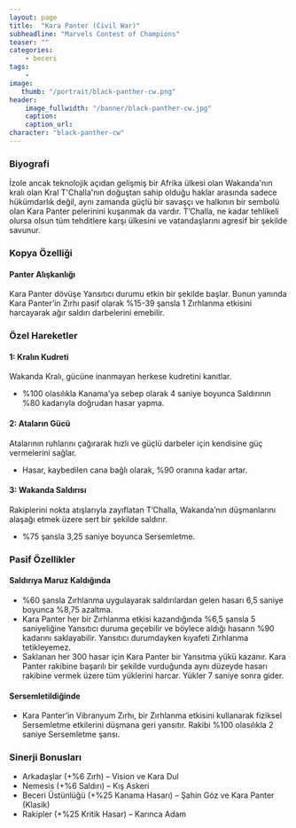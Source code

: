 ```yaml
---
layout: page
title:  "Kara Panter (Civil War)"
subheadline: "Marvels Contest of Champions"
teaser: ""
categories:
    - beceri
tags:
    -
image:
   thumb: "/portrait/black-panther-cw.png"
header:
    image_fullwidth: "/banner/black-panther-cw.jpg"
    caption: 
    caption_url:
character: "black-panther-cw"
---
```


### **Biyografi**

İzole ancak teknolojik açıdan gelişmiş bir Afrika ülkesi olan Wakanda'nın kralı olan Kral T'Challa'nın doğuştan sahip olduğu haklar arasında sadece hükümdarlık değil, aynı zamanda güçlü bir savaşçı ve halkının bir sembolü olan Kara Panter pelerinini kuşanmak da vardır. T’Challa, ne kadar tehlikeli olursa olsun tüm tehditlere karşı ülkesini ve vatandaşlarını agresif bir şekilde savunur.

### **Kopya Özelliği**

#### Panter Alışkanlığı
Kara Panter dövüşe Yansıtıcı durumu etkin bir şekilde başlar. Bunun yanında Kara Panter’in Zırhı pasif olarak %15-39 şansla 1 Zırhlanma etkisini harcayarak ağır saldırı darbelerini emebilir.

### **Özel Hareketler**
#### 1: Kralın Kudreti 
Wakanda Kralı, gücüne inanmayan herkese kudretini kanıtlar.

* %100 olasılıkla Kanama’ya sebep olarak 4 saniye boyunca Saldırının %80 kadarıyla doğrudan hasar yapma.

#### 2: Ataların Gücü 
Atalarının ruhlarını çağırarak hızlı ve güçlü darbeler için kendisine güç vermelerini sağlar.

* Hasar, kaybedilen cana bağlı olarak, %90 oranına kadar artar.

#### 3: Wakanda Saldırısı 
Rakiplerini nokta atışlarıyla zayıflatan T’Challa, Wakanda’nın düşmanlarını alaşağı etmek üzere sert bir şekilde saldırır.

* %75 şansla 3,25 saniye boyunca Sersemletme.

### **Pasif Özellikler**
#### Saldırıya Maruz Kaldığında
* %60 şansla Zırhlanma uygulayarak saldırılardan gelen hasarı 6,5 saniye boyunca %8,75 azaltma.
* Kara Panter her bir Zırhlanma etkisi kazandığında %6,5 şansla 5 saniyeliğine Yansıtıcı duruma geçebilir ve böylece aldığı hasarın %90 kadarını saklayabilir. Yansıtıcı durumdayken kıyafeti Zırhlanma tetikleyemez.
* Saklanan her 300 hasar için Kara Panter bir Yansıtma yükü kazanır. Kara Panter rakibine başarılı bir şekilde vurduğunda aynı düzeyde hasarı rakibine vermek üzere tüm yüklerini harcar. Yükler 7 saniye sonra gider.

#### Sersemletildiğinde
* Kara Panter’in Vibranyum Zırhı, bir Zırhlanma etkisini kullanarak fiziksel Sersemletme etkilerini düşmana geri yansıtır. Rakibi %100 olasılıkla 2 saniye Sersemletme şansı.

### **Sinerji Bonusları**
* Arkadaşlar (+%6 Zırh) – Vision ve Kara Dul
* Nemesis (+%6 Saldırı) – Kış Askeri
* Beceri Üstünlüğü (+%25 Kanama Hasarı) –  Şahin Göz ve Kara Panter (Klasik)
* Rakipler (+%25 Kritik Hasar) – Karınca Adam
